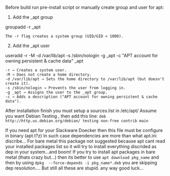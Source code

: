 Before build run pre-install script or manually create group and user for apt:

1. Add the _apt group

groupadd -r _apt

    The -r flag creates a system group (UID/GID < 1000).

2. Add the _apt user

useradd -r -M -d /var/lib/apt -s /sbin/nologin -g _apt -c "APT account for owning persistent & cache data" _apt

    -r → Creates a system user.
    -M → Does not create a home directory.
    -d /var/lib/apt → Sets the home directory to /var/lib/apt (but doesn't create it).
    -s /sbin/nologin → Prevents the user from logging in.
    -g _apt → Assigns the user to the _apt group.
    -c → Adds a description ("APT account for owning persistent & cache data").

After installation finish you must setup a sources.list in /etc/apt/
Assume you want Debian Testing , then add this line:
`deb http://http.us.debian.org/debian/ testing non-free contrib main`


If you need apt for your Slackware Doecker then this file must be configure in binary (apt.t?z)
In such case dependencies are more than what apt.ini discribe...
For bare metal this package not suggested because apt cant read your installed packages list so it will try to install everything discrided as dep in your system...and boom!
If you try to install apt packages in bare metal (thats crazy but...) then its better to use `apt download pkg_name` and then by using
`dpkg  --force-depends -i pkg_name*.deb` you are skipping dep resolution.... But still all these are stupid.
any way good luck...
